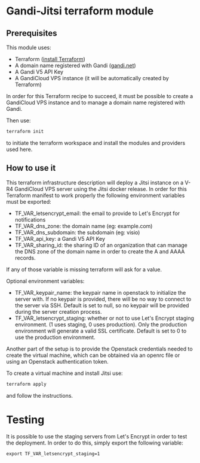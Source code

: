 # Gandi-Jitsi terraform module

## Prerequisites

This module uses:

- Terraform ([install Terraform][1])
- A domain name registered with Gandi ([gandi.net](https://www.gandi.net/))
- A Gandi V5 API Key
- A GandiCloud VPS instance (it will be automatically created by Terraform)

In order for this Terraform recipe to succeed, it must be possible to create a GandiCloud VPS instance and to manage a domain name registered with Gandi.

Then use:

```bash
terraform init
```

to initiate the terraform workspace and install the modules and providers used here.

## How to use it

This terraform infrastructure description will deploy a Jitsi instance on a V-R4 GandiCloud VPS server using the Jitsi docker release.
In order for this Terraform manifest to work properly the following environment variables must be exported:

 - TF_VAR_letsencrypt_email: the email to provide to Let's Encrypt for notifications
 - TF_VAR_dns_zone: the domain name (eg: example.com)
 - TF_VAR_dns_subdomain: the subdomain (eg: visio)
 - TF_VAR_api_key: a Gandi V5 API Key
 - TF_VAR_sharing_id: the sharing ID of an organization that can manage the DNS zone of the domain name in order to create the A and AAAA records.

If any of those variable is missing terraform will ask for a value.

Optional environment variables:

 - TF_VAR_keypair_name: the keypair name in openstack to initialize the server with. If no keypair is provided, there will be no way to connect to the server via SSH. Default is set to null, so no keypair will be provided during the server creation process.
 - TF_VAR_letsencrypt_staging: whether or not to use Let's Encrypt staging environment. (1 uses staging, 0 uses production). Only the production environment will generate a valid SSL certificate. Default is set to 0 to use the production environment.

Another part of the setup is to provide the Openstack credentials needed to create the virtual machine, which can be obtained via an openrc file or using an Openstack authentication token.


To create a virtual machine and install Jitsi use:

```bash
terraform apply
```

and follow the instructions.

# Testing

It is possible to use the staging servers from Let's Encrypt in order to test the deployment.
In order to do this, simply export the following variable:

```
export TF_VAR_letsencrypt_staging=1
```

[1]: https://learn.hashicorp.com/tutorials/terraform/install-cli
